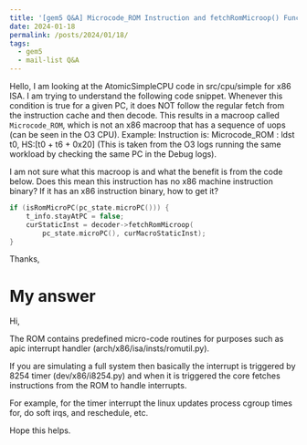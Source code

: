```yaml
---
title: '[gem5 Q&A] Microcode_ROM Instruction and fetchRomMicroop() Function'
date: 2024-01-18
permalink: /posts/2024/01/18/
tags:
  - gem5
  - mail-list Q&A
---
```


Hello, I am looking at the AtomicSimpleCPU code in src/cpu/simple for x86 ISA. I am 
trying to understand the following code snippet. Whenever this condition is 
true for a given PC, it does NOT follow the regular fetch from the instruction 
cache and then decode. This results in a macroop called `Microcode_ROM`, which 
is not an x86 macroop that has a sequence of uops (can be seen in the O3 CPU). 
Example: Instruction is:   Microcode_ROM : ldst   t0, HS:[t0 + t6 + 0x20] (This 
is taken from the O3 logs running the same workload by checking the same PC in 
the Debug logs).

I am not sure what this macroop is and what the benefit is from the code below. 
Does this mean this instruction has no x86 machine instruction binary? If it 
has an x86 instruction binary, how to get it?

```cpp
if (isRomMicroPC(pc_state.microPC())) {
    t_info.stayAtPC = false;
    curStaticInst = decoder->fetchRomMicroop(
        pc_state.microPC(), curMacroStaticInst);
}
```

Thanks,

My answer
======
Hi,

   The ROM contains predefined micro-code routines for purposes such as apic 
interrupt handler (arch/x86/isa/insts/romutil.py).


   If you are simulating a full system then basically the interrupt is 
triggered by 8254 timer (dev/x86/i8254.py) and when it is triggered the core 
fetches instructions from the ROM to handle interrupts.

   For example, for the timer interrupt the linux updates process cgroup times 
for, do soft irqs, and reschedule, etc.

   Hope this helps.
